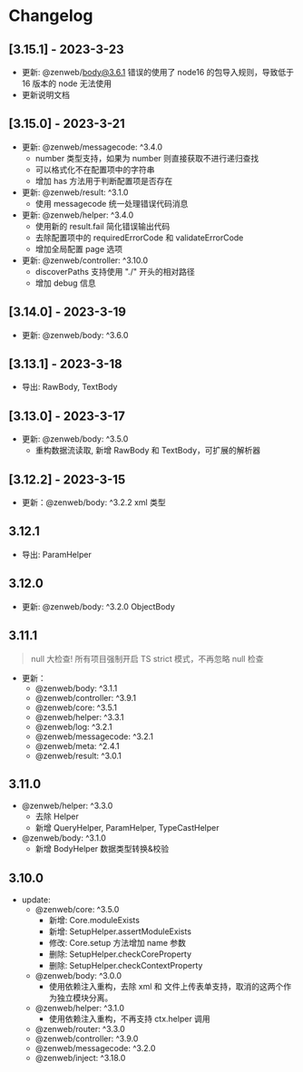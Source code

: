 # Changelog

## [3.15.1] - 2023-3-23
- 更新: @zenweb/body@3.6.1 错误的使用了 node16 的包导入规则，导致低于 16 版本的 node 无法使用
- 更新说明文档

## [3.15.0] - 2023-3-21
- 更新: @zenweb/messagecode: ^3.4.0
  - number 类型支持，如果为 number 则直接获取不进行递归查找
  - 可以格式化不在配置项中的字符串
  - 增加 has 方法用于判断配置项是否存在
- 更新: @zenweb/result: ^3.1.0
  - 使用 messagecode 统一处理错误代码消息
- 更新: @zenweb/helper: ^3.4.0
  - 使用新的 result.fail 简化错误输出代码
  - 去除配置项中的 requiredErrorCode 和 validateErrorCode
  - 增加全局配置 page 选项
- 更新: @zenweb/controller: ^3.10.0
  - discoverPaths 支持使用 "./" 开头的相对路径
  - 增加 debug 信息

## [3.14.0] - 2023-3-19
- 更新: @zenweb/body: ^3.6.0

## [3.13.1] - 2023-3-18
- 导出: RawBody, TextBody

## [3.13.0] - 2023-3-17
- 更新: @zenweb/body: ^3.5.0
  - 重构数据流读取, 新增 RawBody 和 TextBody，可扩展的解析器

## [3.12.2] - 2023-3-15
- 更新：@zenweb/body: ^3.2.2  xml 类型

## 3.12.1
- 导出: ParamHelper

## 3.12.0
- 更新: @zenweb/body: ^3.2.0  ObjectBody

## 3.11.1
> null 大检查! 所有项目强制开启 TS strict 模式，不再忽略 null 检查
- 更新：
  - @zenweb/body: ^3.1.1
  - @zenweb/controller: ^3.9.1
  - @zenweb/core: ^3.5.1
  - @zenweb/helper: ^3.3.1
  - @zenweb/log: ^3.2.1
  - @zenweb/messagecode: ^3.2.1
  - @zenweb/meta: ^2.4.1
  - @zenweb/result: ^3.0.1

## 3.11.0
- @zenweb/helper: ^3.3.0
  - 去除 Helper
  - 新增 QueryHelper, ParamHelper, TypeCastHelper
- @zenweb/body: ^3.1.0
  - 新增 BodyHelper 数据类型转换&校验

## 3.10.0
- update:
  - @zenweb/core: ^3.5.0
    - 新增: Core.moduleExists
    - 新增: SetupHelper.assertModuleExists
    - 修改: Core.setup 方法增加 name 参数
    - 删除: SetupHelper.checkCoreProperty
    - 删除: SetupHelper.checkContextProperty
  - @zenweb/body: ^3.0.0
    - 使用依赖注入重构，去除 xml 和 文件上传表单支持，取消的这两个作为独立模块分离。
  - @zenweb/helper: ^3.1.0
    - 使用依赖注入重构，不再支持 ctx.helper 调用
  - @zenweb/router: ^3.3.0
  - @zenweb/controller: ^3.9.0
  - @zenweb/messagecode: ^3.2.0
  - @zenweb/inject: ^3.18.0
